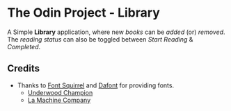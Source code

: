 # The Odin Project - Library

A Simple **Library** application, where new *books* can be *added* (or) *removed*.
The *reading status* can also be toggled between *Start Reading* & *Completed*.

## Credits

- Thanks to [Font Squirrel](https://www.fontsquirrel.com/) and [Dafont](https://www.dafont.com/) for providing fonts.
    * [Underwood Champion](https://www.fontsquirrel.com/fonts/Underwood-Champion?filter%5Bclassifications%5D%5B0%5D=typewriter&filter%5Blicense%5D%5B0%5D=web)
    * [La Machine Company](https://www.dafont.com/la-machine-company.font)
